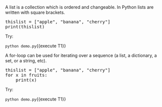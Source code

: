 

A list is a collection which is ordered and changeable. In Python lists are written with square brackets.


<pre class="file" data-filename="demo.py" data-target="replace">
thislist = ["apple", "banana", "cherry"]
print(thislist)
</pre>



Try:

`python demo.py`{{execute T1}}

A for-loop can be used for iterating over a sequence (a list, a dictionary, a set, or a string, etc).


<pre class="file" data-filename="demo.py" data-target="replace">
thislist = ["apple", "banana", "cherry"]
for x in fruits:
	print(x)
</pre>

Try:

`python demo.py`{{execute T1}}

